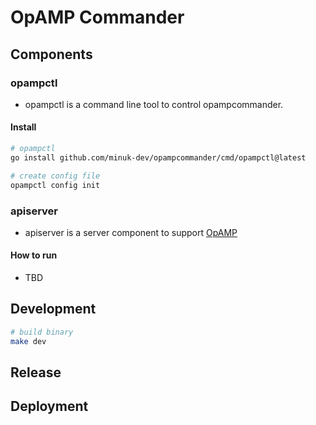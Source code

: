 # OpAMP Commander

## Components
### opampctl
- opampctl is a command line tool to control opampcommander.

#### Install
```sh
# opampctl
go install github.com/minuk-dev/opampcommander/cmd/opampctl@latest

# create config file
opampctl config init
```

### apiserver
- apiserver is a server component to support [OpAMP](https://opentelemetry.io/docs/specs/opamp/)

#### How to run
- TBD

## Development

```sh
# build binary
make dev
```

## Release

## Deployment

